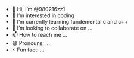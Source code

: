 - 👋 Hi, I’m @980216zz1
- 👀 I’m interested in coding
- 🌱 I’m currently learning fundemental c and c++          
- 💞️ I’m looking to collaborate on ...
- 📫 How to reach me ...
- 😄 Pronouns: ...
- ⚡ Fun fact: ...

<!---
980216zz1/980216zz1 is a ✨ special ✨ repository because its `README.md` (this file) appears on your GitHub profile.
You can click the Preview link to take a look at your changes.
--->
